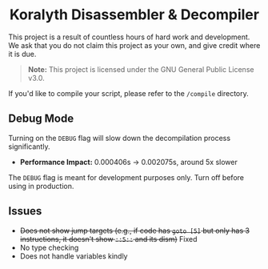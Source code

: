 <h1 align="center">Koralyth Disassembler & Decompiler</h1>

This project is a result of countless hours of hard work and development. We ask that you do not claim this project as your own, and give credit where it is due.  

> **Note:** This project is licensed under the GNU General Public License v3.0.

If you'd like to compile your script, please refer to the `/compile` directory.

## Debug Mode

Turning on the `DEBUG` flag will slow down the decompilation process significantly.
- **Performance Impact:** 0.000406s -> 0.002075s, around 5x slower

The `DEBUG` flag is meant for development purposes only. Turn off before using in production.

## Issues
  
- ~~Does not show jump targets (e.g., if code has `goto [5]` but only has 3 instructions, it doesn't show `::5::` and its dism)~~ Fixed
- No type checking
- Does not handle variables kindly
